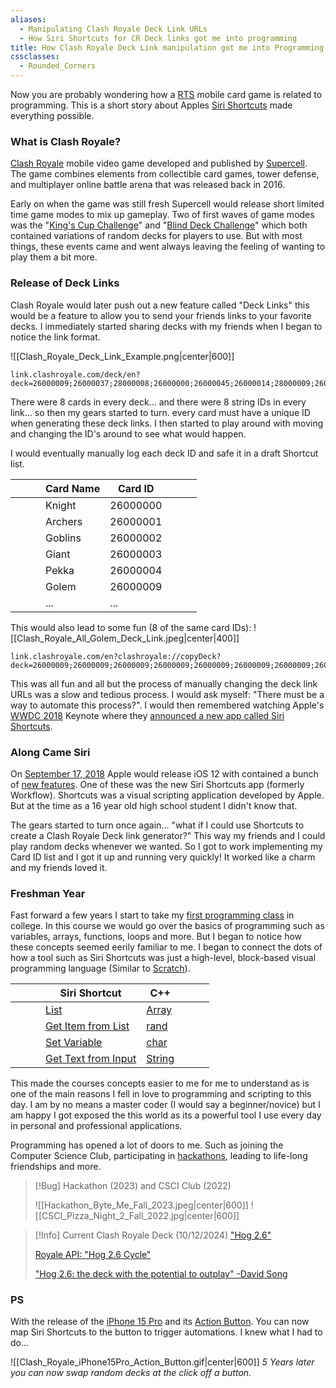 ```yaml
---
aliases:
  - Manipulating Clash Royale Deck Link URLs
  - How Siri Shortcuts for CR Deck links got me into programming
title: How Clash Royale Deck Link manipulation got me into Programming
cssclasses:
  - Rounded_Corners
---
```

Now you are probably wondering how a [RTS](https://en.wikipedia.org/wiki/Real-time_strategy) mobile card game is related to programming. This is a short story about Apples [Siri Shortcuts](https://support.apple.com/en-gb/guide/shortcuts/welcome/ios) made everything possible.

### What is Clash Royale?
[Clash Royale](https://supercell.com/en/games/clashroyale/) mobile video game developed and published by [Supercell](https://supercell.com/en/about-us/). The game combines elements from collectible card games, tower defense, and multiplayer online battle arena that was released back in 2016.

Early on when the game was still fresh Supercell would release short limited time game modes to mix up gameplay. Two of first waves of game modes was the "[King's Cup Challenge](https://supercell.com/en/games/clashroyale/blog/news/kings-cup-challenge-tournament/)" and "[Blind Deck Challenge](https://x.com/clashroyale/status/804234476377305088)" which both contained variations of random decks for players to use. But with most things, these events came and went always leaving the feeling of wanting to play them a bit more.

### Release of Deck Links
Clash Royale would later push out a new feature called "Deck Links" this would be a feature to allow you to send your friends links to your favorite decks. I immediately started sharing decks with my friends when I began to notice the link format.

![[Clash_Royale_Deck_Link_Example.png|center|600]]

```Deck Link
link.clashroyale.com/deck/en?deck=26000009;26000037;28000008;26000000;26000045;26000014;28000009;26000041
```

There were 8 cards in every deck... and there were 8 string IDs in every link... so then my gears started to turn. every card must have a unique ID when generating these deck links. I then started to play around with moving and changing the ID's around to see what would happen.

I would eventually manually log each deck ID and safe it in a draft Shortcut list.

|     |     |     | Card Name | Card ID  |     |     |     |
| --- | --- | --- | --------- | -------- | --- | --- | --- |
|     |     |     | Knight    | 26000000 |     |     |     |
|     |     |     | Archers   | 26000001 |     |     |     |
|     |     |     | Goblins   | 26000002 |     |     |     |
|     |     |     | Giant     | 26000003 |     |     |     |
|     |     |     | Pekka     | 26000004 |     |     |     |
|     |     |     | Golem     | 26000009 |     |     |     |
|     |     |     | ...       | ...      |     |     |     |

This would also lead to some fun (8 of the same card IDs):
![[Clash_Royale_All_Golem_Deck_Link.jpeg|center|400]]
```Deck Link
link.clashroyale.com/en?clashroyale://copyDeck?deck=26000009;26000009;26000009;26000009;26000009;26000009;26000009;26000009;&slots=0;0;0;0;0;0;0;0&tt=159000000
```

This was all fun and all but the process of manually changing the deck link URLs was a slow and tedious process. I would ask myself: "There must be a way to automate this process?". I would then remembered watching Apple's [WWDC 2018](https://www.apple.com/newsroom/2018/06/highlights-from-wwdc-2018/) Keynote where they [announced a new app called Siri Shortcuts](https://www.youtube.com/watch?v=UThGcWBIMpU&t=2045s).

### Along Came Siri
On [September 17, 2018](https://www.apple.com/newsroom/2018/09/ios-12-is-available-today/) Apple would release iOS 12 with contained a bunch of [new features](https://www.apple.com/newsroom/2018/06/apple-previews-ios-12/). One of these was the new Siri Shortcuts app (formerly Workflow). Shortcuts was a visual scripting application developed by Apple. But at the time as a 16 year old high school student I didn't know that.

The gears started to turn once again... "what if I could use Shortcuts to create a Clash Royale Deck link generator?" This way my friends and I could play random decks whenever we wanted. So I got to work implementing my Card ID list and I got it up and running very quickly! It worked like a charm and my friends loved it.

### Freshman Year
Fast forward a few years I start to take my [first programming class](https://catalog.stcloudstate.edu/courses/00015653) in college. In this course we would go over the basics of programming such as variables, arrays, functions, loops and more. But I began to notice how these concepts seemed eerily familiar to me. I began to connect the dots of how a tool such as Siri Shortcuts was just a high-level, block-based visual programming language (Similar to [Scratch](https://scratch.mit.edu/about)).

|     |     |     | Siri Shortcut                                                                     | C++                                                                                   |     |     |     |
| --- | --- | --- | --------------------------------------------------------------------------------- | ------------------------------------------------------------------------------------- | --- | --- | --- |
|     |     |     | [List](https://matthewcassinelli.com/actions/list/)                               | [Array](https://learn.microsoft.com/en-us/cpp/cpp/arrays-cpp)                         |     |     |     |
|     |     |     | [Get Item from List](https://matthewcassinelli.com/actions/get-item-from-list/)   | [rand](https://learn.microsoft.com/en-us/cpp/c-runtime-library/reference/rand)        |     |     |     |
|     |     |     | [Set Variable](https://matthewcassinelli.com/actions/set-variable/)               | [char](https://learn.microsoft.com/en-us/cpp/cpp/char-wchar-t-char16-t-char32-t)      |     |     |     |
|     |     |     | [Get Text from Input](https://matthewcassinelli.com/actions/get-text-from-input/) | [String](https://learn.microsoft.com/en-us/cpp/cpp/string-and-character-literals-cpp) |     |     |     |

This made the courses concepts easier to me for me to understand as is one of the main reasons I fell in love to programming and scripting to this day. I am by no means a master coder (I would say a beginner/novice) but I am happy I got exposed the this world as its a powerful tool I use every day in personal and professional applications.

Programming has opened a lot of doors to me. Such as joining the Computer Science Club, participating in [hackathons](https://www.linkedin.com/posts/calvinschmeichel_scsuhackathon-teambyteme-innovation-activity-7129690423639371777-n-j9?utm_source=share&utm_medium=member_desktop), leading to life-long friendships and more.

> [!Bug] Hackathon (2023) and CSCI Club (2022)
> 
> ![[Hackathon_Byte_Me_Fall_2023.jpeg|center|600]]
![[CSCI_Pizza_Night_2_Fall_2022.jpg|center|600]]

<!--
> [!Important] Siri Shortcut Link
> 
> https://www.icloud.com/shortcuts/
> *Note: will not have new cards from 2018+*
-->

> [!Info] Current Clash Royale Deck (10/12/2024)
> ["Hog 2.6"](https://link.clashroyale.com/en?clashroyale://copyDeck?deck=26000010;26000030;26000021;26000014;28000000;26000038;28000011;27000000&slots=0;0;0;0;0;0;0;0&tt=159000000)
> 
> [Royale API: "Hog 2.6 Cycle"](https://royaleapi.com/decks/stats/cannon,fireball,hog-rider,ice-golem,ice-spirit-ev1,musketeer,skeletons-ev1,the-log)
> 
> ["Hog 2.6: the deck with the potential to outplay" -David Song](https://docs.google.com/document/d/1zX0ZxkwfWdwybWr5fGfbVCgwEic-pMbLFVine5tBe_8/edit?pli=1&tab=t.0)

### PS

With the release of the [iPhone 15 Pro](https://support.apple.com/en-us/111829) and its [Action Button](https://support.apple.com/guide/iphone/use-and-customize-the-action-button-iphe89d61d66/ios). You can now map Siri Shortcuts to the button to trigger automations. I knew what I had to do...

![[Clash_Royale_iPhone15Pro_Action_Button.gif|center|600]]
*5 Years later you can now swap random decks at the click off a button.*

<!--
Old
`link.clashroyale.com/deck/en?deck=26000009;26000009;26000009;26000009;26000009;26000009;26000009;26000009`

New
`link.clashroyale.com/en?clashroyale://copyDeck?deck=26000009;26000009;26000009;26000009;26000009;26000009;26000009;26000009;&slots=0;0;0;0;0;0;0;0&tt=159000000&l=Royals`
-->
